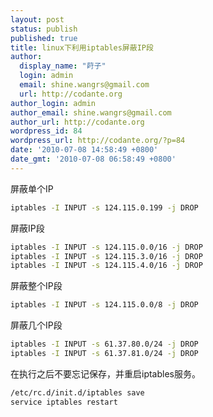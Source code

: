 ```yaml
---
layout: post
status: publish
published: true
title: linux下利用iptables屏蔽IP段
author:
  display_name: "莳子"
  login: admin
  email: shine.wangrs@gmail.com
  url: http://codante.org
author_login: admin
author_email: shine.wangrs@gmail.com
author_url: http://codante.org
wordpress_id: 84
wordpress_url: http://codante.org/?p=84
date: '2010-07-08 14:58:49 +0800'
date_gmt: '2010-07-08 06:58:49 +0800'
---
```


屏蔽单个IP  

```bash
iptables -I INPUT -s 124.115.0.199 -j DROP
```

屏蔽IP段

```bash
iptables -I INPUT -s 124.115.0.0/16 -j DROP
iptables -I INPUT -s 124.115.3.0/16 -j DROP
iptables -I INPUT -s 124.115.4.0/16 -j DROP
```

屏蔽整个IP段

```bash
iptables -I INPUT -s 124.115.0.0/8 -j DROP
```

屏蔽几个IP段

```bash
iptables -I INPUT -s 61.37.80.0/24 -j DROP
iptables -I INPUT -s 61.37.81.0/24 -j DROP
```

在执行之后不要忘记保存，并重启iptables服务。

```bash
/etc/rc.d/init.d/iptables save
service iptables restart
```